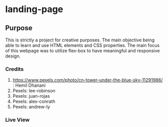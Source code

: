 # landing-page

## Purpose

This is strictly a project for creative purposes. The main objective being able to learn and use HTML elements and CSS properties. The main focus of this webpage was to utilize flex-box to have meaningful and responsive design.

### Credits

1. https://www.pexels.com/photo/cn-tower-under-the-blue-sky-11291986/ : Hemil Dhanani
2. Pexels: lee-robinson
3. Pexels: juan-rojas
4. Pexels: alex-conrath
5. Pexels: andrew-ly

### Live View
